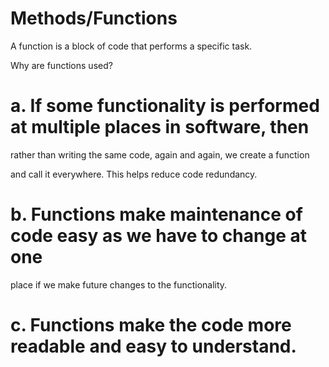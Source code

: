 # Methods/Functions

A function is a block of code that performs a specific task.

Why are functions used?

# a. If some functionality is performed at multiple places in software, then

rather than writing the same code, again and again, we create a function

and call it everywhere. This helps reduce code redundancy.

# b. Functions make maintenance of code easy as we have to change at one

place if we make future changes to the functionality.

# c. Functions make the code more readable and easy to understand.
